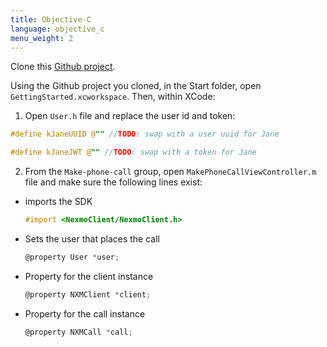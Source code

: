 ```yaml
---
title: Objective-C
language: objective_c
menu_weight: 2
---
```


Clone this [Github project](https://github.com/Nexmo/ClientSDK-Get-Started-Voice-Objective-C).

Using the Github project you cloned, in the Start folder, open `GettingStarted.xcworkspace`. Then, within XCode:


1. Open `User.h` file and replace the user id and token:

```objective-c
#define kJaneUUID @"" //TODO: swap with a user uuid for Jane

#define kJaneJWT @"" //TODO: swap with a token for Jane
```

2. From the `Make-phone-call` group, open `MakePhoneCallViewController.m` file and make sure the following lines exist:

* imports the SDK
    ```objective-c
    #import <NexmoClient/NexmoClient.h>
    ```

* Sets the user that places the call
    ```objective-c
    @property User *user;
    ```

* Property for the client instance
    ```objective-c
    @property NXMClient *client;
    ```

* Property for the call instance
    ```objective-c
    @property NXMCall *call;
    ```
